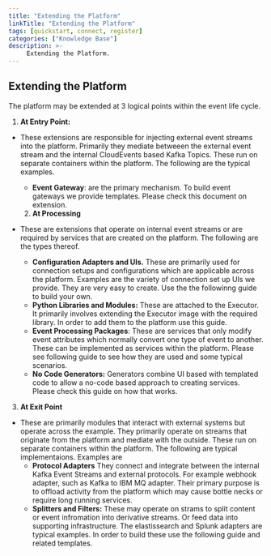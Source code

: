```yaml
---
title: "Extending the Platform"
linkTitle: "Extending the Platform"
tags: [quickstart, connect, register] 
categories: ["Knowledge Base"]
description: >-
     Extending the Platform.
---
```



## Extending the Platform

The platform may be extended at 3 logical points within the event life cycle.


1. **At Entry Point:**
  * These extensions are responsible for injecting external event streams into the platform. Primarily they mediate betweeen the external event stream and the internal CloudEvents based Kafka Topics.  These run on separate containers within the platform. The following are the typical examples.
    * **Event Gateway**: are the primary mechanism.  To build event gateways we provide templates. Please check this document on extension.

    2. **At Processing**
  * These are extensions that operate on internal event streams or are required by services that are created on the platform. The following are the types thereof.
    * **Configuration Adapters and UIs.** These are primarily used for connection setups and configurations which are applicable across the platform. Examples are the variety of connection set up UIs we provide. They are very easy to create. Use the the followinng guide to build your own.
    * **Python Libraries and Modules:** These are attached to the Executor. It primarily involves extending the Executor image with the required library.  In order to add them to the platform use this guide.
    * **Event Processing Packages**: These are services that only modify event attributes which normally convert one type of event to another. These can be implemented as services within the platform. Please see following guide to see how they are used and some typical scenarios.
    * **No Code Generators:** Generators combine UI based with templated code to allow a no-code based approach to creating services. Please check this guide on how that works.

3. **At Exit Point**
  * These are primarily modules that interact with external systems but operate across the example. They primarily operate on streams that originate from the platform and mediate with the outside. These run on separate containers within the platform.  The following are typical implementaions. Examples are
    * **Protocol Adapters** They connect and integrate between the internal Kafka Event Streams and external protocols. For example webhook adapter, such as Kafka to IBM MQ adapter. Their primary purpose is to offload activity from the platform which may cause bottle necks or require long running services.
    * **Splitters and Filters:** These may operate on strams to split content or event infromation into derivative streams. Or feed data into supporting infrastructure. The elastissearch and Splunk adapters are typical examples. In order to build these use the following guide and related templates.



